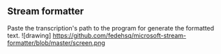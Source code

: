 ## Stream formatter ##
Paste the transcription's path to the program for generate the formatted text.
![drawing] https://github.com/fedehsq/microsoft-stream-formatter/blob/master/screen.png
